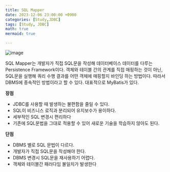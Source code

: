 ```yaml
---
title: SQL Mapper
date: 2023-12-06 23:00:00 +0900
categories: [Study,JDBC]
tags: [Study, JDBC]
math: true
mermaid: true

---
```



![image](https://github.com/ararp1006/mainProject/assets/130068083/26f88124-6162-4bcd-8150-46822f0fe97a)

SQL Mapper는 개발자가 직접 SQL문을 작성해 데이터베이스 데이터를 다루는 Persistence Framework이다. 객체와 테이블 간의 관계를 직접 매핑하는 것이 아닌, SQL문을 실행해 쿼리 수행 결과를 어떤 객체에 매핑할지 바인딩 하는 방법이다. 따라서 DBMS에 종속적인 방법이라고 할 수 있다. 대표적으로 MyBatis가 있다.

**장점**

- JDBC를 사용할 때 발생하는 불편함을 줄일 수 있다.
- SQL이 비즈니스 로직과 분리되어 유지보수가 용이하다.
- 세부적인 SQL 변경시 편리하다
- 기존에 SQL문법을 그대로 적용할 수 있어 새로운 기술을 학습하지 않아도 된다.

**단점**

- DBMS 별로 SQL 문법이 다르다.
- 개발자가 직접 SQL문을 작성해야 한다.
- DBMS 변경시 SQL문을 재사용하기 어렵다.
- 객체와 테이블간 패러다임 불일치가 발생한다